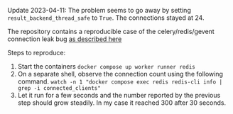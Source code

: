 Update 2023-04-11:
The problem seems to go away by setting `result_backend_thread_safe` to `True`.
The connections stayed at 24.

The repository contains a reproducible case of the celery/redis/gevent connection leak bug [as described here](https://github.com/celery/celery/issues/6819)

Steps to reproduce:

1. Start the containers
`docker compose up worker runner redis`
2. On a separate shell, observe the connection count using the following command.
`watch -n 1 "docker compose exec redis redis-cli info | grep -i connected_clients"`
3. Let it run for a few seconds and the number reported by the previous step should grow steadily. In my case it reached 300 after 30 seconds.
